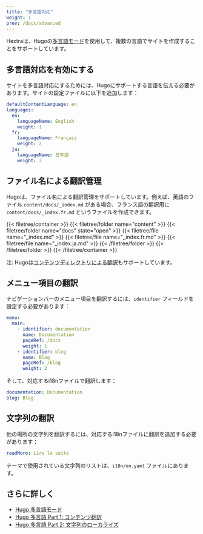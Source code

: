 ```yaml
---
title: "多言語対応"
weight: 1
prev: /docs/advanced
---
```


Hextraは、Hugoの[多言語モード](https://gohugo.io/content-management/multilingual/)を使用して、複数の言語でサイトを作成することをサポートしています。

<!--more-->

## 多言語対応を有効にする

サイトを多言語対応にするためには、Hugoにサポートする言語を伝える必要があります。サイトの設定ファイルに以下を追加します：

```yaml {filename="hugo.yaml"}
defaultContentLanguage: en
languages:
  en:
    languageName: English
    weight: 1
  fr:
    languageName: Français
    weight: 2
  ja:
    languageName: 日本語
    weight: 3
```

## ファイル名による翻訳管理

Hugoは、ファイル名による翻訳管理をサポートしています。例えば、英語のファイル `content/docs/_index.md` がある場合、フランス語の翻訳用に `content/docs/_index.fr.md` というファイルを作成できます。

{{< filetree/container >}}
  {{< filetree/folder name="content" >}}
    {{< filetree/folder name="docs" state="open" >}}
      {{< filetree/file name="_index.md" >}}
      {{< filetree/file name="_index.fr.md" >}}
      {{< filetree/file name="_index.ja.md" >}}
    {{< /filetree/folder >}}
  {{< /filetree/folder >}}
{{< /filetree/container >}}

注: Hugoは[コンテンツディレクトリによる翻訳](https://gohugo.io/content-management/multilingual/#translation-by-content-directory)もサポートしています。

## メニュー項目の翻訳

ナビゲーションバーのメニュー項目を翻訳するには、`identifier` フィールドを設定する必要があります：

```yaml {filename="hugo.yaml"}
menu:
  main:
    - identifier: documentation
      name: Documentation
      pageRef: /docs
      weight: 1
    - identifier: blog
      name: Blog
      pageRef: /blog
      weight: 2
```

そして、対応するi18nファイルで翻訳します：

```yaml {filename="i18n/fr.yaml"}
documentation: Documentation
blog: Blog
```

## 文字列の翻訳

他の場所の文字列を翻訳するには、対応するi18nファイルに翻訳を追加する必要があります：

```yaml {filename="i18n/fr.yaml"}
readMore: Lire la suite
```

テーマで使用されている文字列のリストは、`i18n/en.yaml` ファイルにあります。

## さらに詳しく

- [Hugo 多言語モード](https://gohugo.io/content-management/multilingual/)
- [Hugo 多言語 Part 1: コンテンツ翻訳](https://www.regisphilibert.com/blog/2018/08/hugo-multilingual-part-1-managing-content-translation/)
- [Hugo 多言語 Part 2: 文字列のローカライズ](https://www.regisphilibert.com/blog/2018/08/hugo-multilingual-part-2-i18n-string-localization/)